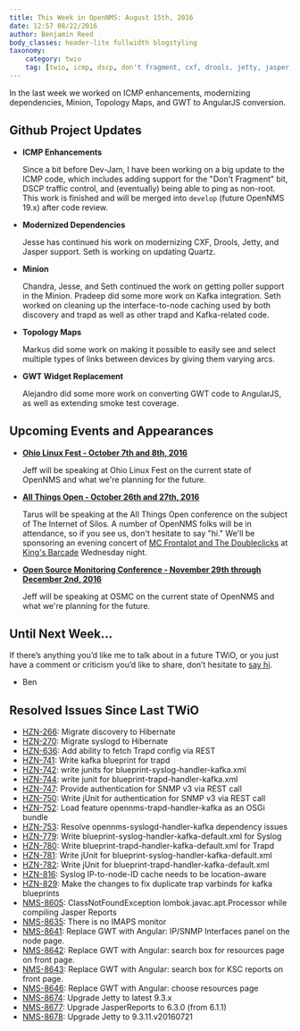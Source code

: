 ```yaml
---
title: This Week in OpenNMS: August 15th, 2016
date: 12:57 08/22/2016
author: Benjamin Reed
body_classes: header-lite fullwidth blogstyling
taxonomy:
    category: twio
    tag: [twio, icmp, dscp, don't fragment, cxf, drools, jetty, jasper, quartz, minion, kafka, discovery, trapd, topology, gwt, angularjs, ohio linux fest, all things open, ato, mc frontalot, the doubleclicks, kings barcade, osmc]
---
```


In the last week we worked on ICMP enhancements, modernizing dependencies, Minion, Topology Maps, and GWT to AngularJS conversion.

<!-- git log --all --no-merges --since='2016-08-15 00:00:00' --until='2016-08-22 00:00:00' --format='%Cblue%ai %Cgreen%aN %Cred%d %Creset%s %Cblue(%H)'  | sort | less -R -->

Github Project Updates
----------------------

* __ICMP Enhancements__

  Since a bit before Dev-Jam, I have been working on a big update to the ICMP code, which includes adding support for the "Don't Fragment" bit, DSCP traffic control, and (eventually) being able to ping as non-root.  This work is finished and will be merged into `develop` (future OpenNMS 19.x) after code review.

* __Modernized Dependencies__

  Jesse has continued his work on modernizing CXF, Drools, Jetty, and Jasper support. Seth is working on updating Quartz.

* __Minion__

  Chandra, Jesse, and Seth continued the work on getting poller support in the Minion.  Pradeep did some more work on Kafka integration.  Seth worked on cleaning up the interface-to-node caching used by both discovery and trapd as well as other trapd and Kafka-related code.

* __Topology Maps__

  Markus did some work on making it possible to easily see and select multiple types of links between devices by giving them varying arcs.

* __GWT Widget Replacement__

  Alejandro did some more work on converting GWT code to AngularJS, as well as extending smoke test coverage.


Upcoming Events and Appearances
-------------------------------

* __[Ohio Linux Fest - October 7th and 8th, 2016](https://ohiolinux.org/)__

  Jeff will be speaking at Ohio Linux Fest on the current state of OpenNMS and what we're planning for the future.

* __[All Things Open - October 26th and 27th, 2016](https://allthingsopen.org/)__

  Tarus will be speaking at the All Things Open conference on the subject of The Internet of Silos.  A number of OpenNMS folks will be in attendance, so if you see us, don't hesitate to say "hi."  We'll be sponsoring an evening concert of [MC Frontalot and The Doubleclicks](http://www.adventuresinoss.com/2016/07/05/mc-frontalot-and-the-doubleclicks-at-all-things-open/) at [King's Barcade](http://www.kingsbarcade.com/) Wednesday night.

* __[Open Source Monitoring Conference - November 29th through December 2nd, 2016](https://www.netways.de/en/events_trainings/osmc/overview/)__

  Jeff will be speaking at OSMC on the current state of OpenNMS and what we're planning for the future.

Until Next Week…
----------------

If there’s anything you’d like me to talk about in a future TWiO, or you just have a comment or criticism you’d like to share, don’t hesitate to [say hi](mailto:twio@opennms.org).

- Ben

Resolved Issues Since Last TWiO
-------------------------------

* [HZN-266](http://issues.opennms.org/browse/HZN-266): Migrate discovery to Hibernate
* [HZN-270](http://issues.opennms.org/browse/HZN-270): Migrate syslogd to Hibernate
* [HZN-636](http://issues.opennms.org/browse/HZN-636): Add ability to fetch Trapd config via REST
* [HZN-741](http://issues.opennms.org/browse/HZN-741): Write kafka blueprint for trapd
* [HZN-742](http://issues.opennms.org/browse/HZN-742): write junits for blueprint-syslog-handler-kafka.xml
* [HZN-744](http://issues.opennms.org/browse/HZN-744): write junit for blueprint-trapd-handler-kafka.xml
* [HZN-747](http://issues.opennms.org/browse/HZN-747): Provide authentication for SNMP v3 via REST call
* [HZN-750](http://issues.opennms.org/browse/HZN-750): Write jUnit for authentication for SNMP v3 via REST call
* [HZN-752](http://issues.opennms.org/browse/HZN-752): Load feature opennms-trapd-handler-kafka as an OSGi bundle
* [HZN-753](http://issues.opennms.org/browse/HZN-753): Resolve opennms-syslogd-handler-kafka dependency issues
* [HZN-779](http://issues.opennms.org/browse/HZN-779): Write blueprint-syslog-handler-kafka-default.xml for Syslog
* [HZN-780](http://issues.opennms.org/browse/HZN-780): Write blueprint-trapd-handler-kafka-default.xml for Trapd
* [HZN-781](http://issues.opennms.org/browse/HZN-781): Write jUnit for blueprint-syslog-handler-kafka-default.xml
* [HZN-782](http://issues.opennms.org/browse/HZN-782): Write jUnit for blueprint-trapd-handler-kafka-default.xml
* [HZN-816](http://issues.opennms.org/browse/HZN-816): Syslog IP-to-node-ID cache needs to be location-aware
* [HZN-829](http://issues.opennms.org/browse/HZN-829): Make the changes to fix duplicate trap varbinds for kafka blueprints
* [NMS-8605](http://issues.opennms.org/browse/NMS-8605): ClassNotFoundException lombok.javac.apt.Processor while compiling Jasper Reports
* [NMS-8635](http://issues.opennms.org/browse/NMS-8635): There is no IMAPS monitor
* [NMS-8641](http://issues.opennms.org/browse/NMS-8641): Replace GWT with Angular: IP/SNMP Interfaces panel on the node page.
* [NMS-8642](http://issues.opennms.org/browse/NMS-8642): Replace GWT with Angular: search box for resources page on front page.
* [NMS-8643](http://issues.opennms.org/browse/NMS-8643): Replace GWT with Angular: search box for KSC reports on front page.
* [NMS-8646](http://issues.opennms.org/browse/NMS-8646): Replace GWT with Angular: choose resources page
* [NMS-8674](http://issues.opennms.org/browse/NMS-8674): Upgrade Jetty to latest 9.3.x
* [NMS-8677](http://issues.opennms.org/browse/NMS-8677): Upgrade JasperReports to 6.3.0 (from 6.1.1)
* [NMS-8678](http://issues.opennms.org/browse/NMS-8678): Upgrade Jetty to 9.3.11.v20160721

<!--
  http://issues.opennms.org/issues/?filter=13303
  :1,$s#^[^\t]*\t[^\t]*\t\([^\t]*\)\t#* [\1](http://issues.opennms.org/browse/\1): #
  :1,$s#[\t ]*$#\1#
-->

